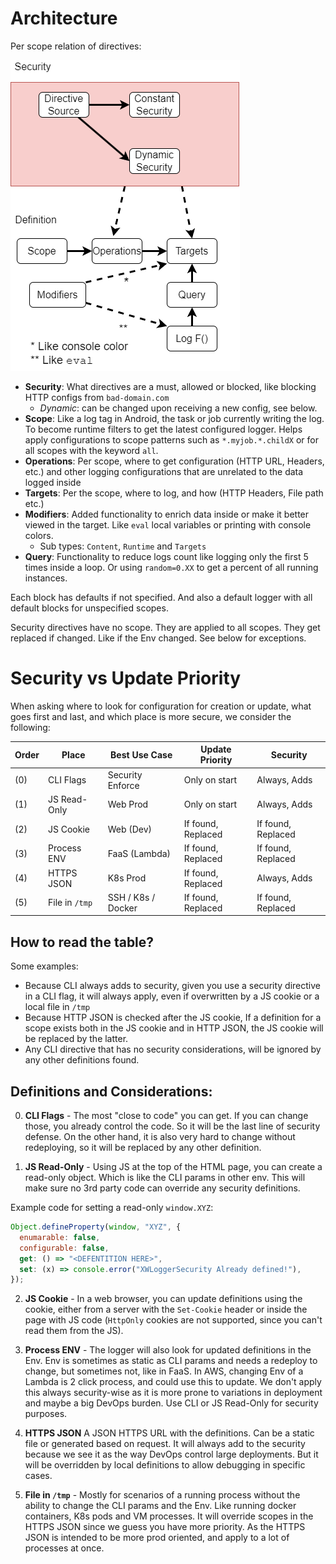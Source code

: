 # Architecture

Per scope relation of directives:

![img](./images/arch/blocks.drawio.png)

- **Security**: What directives are a must, allowed or blocked, like blocking HTTP configs from `bad-domain.com`
  - _Dynamic_: can be changed upon receiving a new config, see below.
- **Scope**: Like a log tag in Android, the task or job currently writing the log. To become runtime filters to get the latest configured logger. Helps apply configurations to scope patterns such as `*.myjob.*.childX` or for all scopes with the keyword `all`.
- **Operations**: Per scope, where to get configuration (HTTP URL, Headers, etc.) and other logging configurations that are unrelated to the data logged inside
- **Targets**: Per the scope, where to log, and how (HTTP Headers, File path etc.)
- **Modifiers**: Added functionality to enrich data inside or make it better viewed in the target. Like `eval` local variables or printing with console colors.
  - Sub types: `Content`, `Runtime` and `Targets`
- **Query**: Functionality to reduce logs count like logging only the first 5 times inside a loop. Or using `random=0.XX` to get a percent of all running instances.

Each block has defaults if not specified. And also a default logger with all default blocks for unspecified scopes.

Security directives have no scope. They are applied to all scopes. They get replaced if changed. Like if the Env changed. See below for exceptions.

# Security vs Update Priority

When asking where to look for configuration for creation or update, what goes first and last, and which place is more secure, we consider the following:

| Order | Place          | Best Use Case      | Update Priority    | Security           |
| ----- | -------------- | ------------------ | ------------------ | ------------------ |
| (0)   | CLI Flags      | Security Enforce   | Only on start      | Always, Adds       |
| (1)   | JS Read-Only   | Web Prod           | Only on start      | Always, Adds       |
| (2)   | JS Cookie      | Web (Dev)          | If found, Replaced | If found, Replaced |
| (3)   | Process ENV    | FaaS (Lambda)      | If found, Replaced | If found, Replaced |
| (4)   | HTTPS JSON     | K8s Prod           | If found, Replaced | Always, Adds       |
| (5)   | File in `/tmp` | SSH / K8s / Docker | If found, Replaced | If found, Replaced |

## How to read the table?

Some examples:

- Because CLI always adds to security, given you use a security directive in a CLI flag, it will always apply, even if overwritten by a JS cookie or a local file in `/tmp`
- Because HTTP JSON is checked after the JS cookie, If a definition for a scope exists both in the JS cookie and in HTTP JSON, the JS cookie will be replaced by the latter.
- Any CLI directive that has no security considerations, will be ignored by any other definitions found.

## Definitions and Considerations:

0. **CLI Flags** - The most "close to code" you can get. If you can change those, you already control the code. So it will be the last line of security defense. On the other hand, it is also very hard to change without redeploying, so it will be replaced by any other definition.

1. **JS Read-Only** - Using JS at the top of the HTML page, you can create a read-only object. Which is like the CLI params in other env. This will make sure no 3rd party code can override any security definitions.

Example code for setting a read-only `window.XYZ`:

```js
Object.defineProperty(window, "XYZ", {
  enumarable: false,
  configurable: false,
  get: () => "<DEFENTITION HERE>",
  set: (x) => console.error("XWLoggerSecurity Already defined!"),
});
```

2. **JS Cookie** - In a web browser, you can update definitions using the cookie, either from a server with the `Set-Cookie` header or inside the page with JS code (`HttpOnly` cookies are not supported, since you can't read them from the JS).

3. **Process ENV** - The logger will also look for updated definitions in the Env. Env is sometimes as static as CLI params and needs a redeploy to change, but sometimes not, like in FaaS. In AWS, changing Env of a Lambda is 2 click process, and could use this to update. We don't apply this always security-wise as it is more prone to variations in deployment and maybe a big DevOps burden. Use CLI or JS Read-Only for security purposes.

4. **HTTPS JSON** A JSON HTTPS URL with the definitions. Can be a static file or generated based on request. It will always add to the security because we see it as the way DevOps control large deployments. But it will be overridden by local definitions to allow debugging in specific cases.

5. **File in `/tmp`** - Mostly for scenarios of a running process without the ability to change the CLI params and the Env. Like running docker containers, K8s pods and VM processes. It will override scopes in the HTTPS JSON since we guess you have more priority. As the HTTPS JSON is intended to be more prod oriented, and apply to a lot of processes at once.
